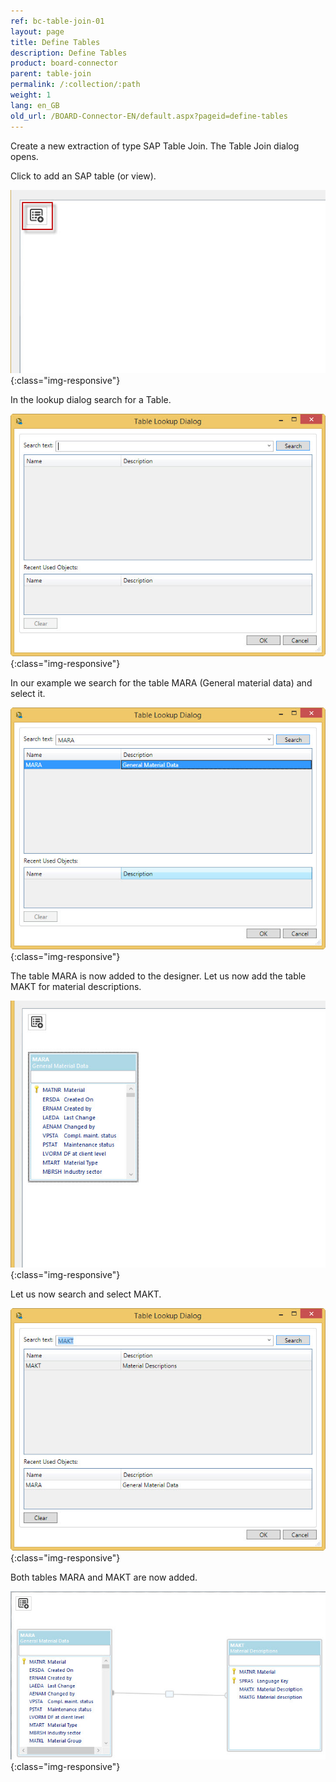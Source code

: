 ```yaml
---
ref: bc-table-join-01
layout: page
title: Define Tables
description: Define Tables
product: board-connector
parent: table-join
permalink: /:collection/:path
weight: 1
lang: en_GB
old_url: /BOARD-Connector-EN/default.aspx?pageid=define-tables
---
```


Create a new extraction of type SAP Table Join. The Table Join dialog opens.


Click to add an SAP table (or view). 

![tj-add-table](/img/content/tj-add-table.jpg){:class="img-responsive"}

In the lookup dialog search for a Table. 

![tj-lookup-1](/img/content/tj-lookup-1.jpg){:class="img-responsive"}

In our example we search for the table MARA (General material data) and select it. 

![tj-lookup-2](/img/content/tj-lookup-2.jpg){:class="img-responsive"}

The table MARA is now added to the designer. Let us now add the table MAKT for material descriptions.

![tj-lookup-2a-mara](/img/content/tj-lookup-2a-mara.jpg){:class="img-responsive"}

Let us now search and select MAKT. 

![tj-lookup-3](/img/content/tj-lookup-3.jpg){:class="img-responsive"}

Both tables MARA and MAKT are now added. 

![tj-2-tables](/img/content/tj-2-tables.jpg){:class="img-responsive"}

